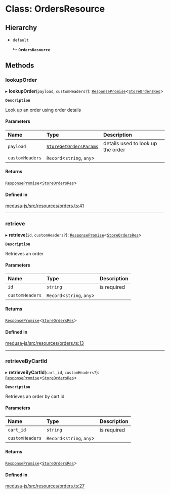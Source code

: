 # Class: OrdersResource

## Hierarchy

- `default`

  ↳ **`OrdersResource`**

## Methods

### lookupOrder

▸ **lookupOrder**(`payload`, `customHeaders?`): [`ResponsePromise`](../modules/internal.md#responsepromise)<[`StoreOrdersRes`](../modules/internal-38.md#storeordersres)\>

**`Description`**

Look up an order using order details

#### Parameters

| Name | Type | Description |
| :------ | :------ | :------ |
| `payload` | [`StoreGetOrdersParams`](internal-38.StoreGetOrdersParams.md) | details used to look up the order |
| `customHeaders` | `Record`<`string`, `any`\> |  |

#### Returns

[`ResponsePromise`](../modules/internal.md#responsepromise)<[`StoreOrdersRes`](../modules/internal-38.md#storeordersres)\>

#### Defined in

[medusa-js/src/resources/orders.ts:41](https://github.com/cloudnepal/medusa/blob/dda886a7/packages/medusa-js/src/resources/orders.ts#L41)

___

### retrieve

▸ **retrieve**(`id`, `customHeaders?`): [`ResponsePromise`](../modules/internal.md#responsepromise)<[`StoreOrdersRes`](../modules/internal-38.md#storeordersres)\>

**`Description`**

Retrieves an order

#### Parameters

| Name | Type | Description |
| :------ | :------ | :------ |
| `id` | `string` | is required |
| `customHeaders` | `Record`<`string`, `any`\> |  |

#### Returns

[`ResponsePromise`](../modules/internal.md#responsepromise)<[`StoreOrdersRes`](../modules/internal-38.md#storeordersres)\>

#### Defined in

[medusa-js/src/resources/orders.ts:13](https://github.com/cloudnepal/medusa/blob/dda886a7/packages/medusa-js/src/resources/orders.ts#L13)

___

### retrieveByCartId

▸ **retrieveByCartId**(`cart_id`, `customHeaders?`): [`ResponsePromise`](../modules/internal.md#responsepromise)<[`StoreOrdersRes`](../modules/internal-38.md#storeordersres)\>

**`Description`**

Retrieves an order by cart id

#### Parameters

| Name | Type | Description |
| :------ | :------ | :------ |
| `cart_id` | `string` | is required |
| `customHeaders` | `Record`<`string`, `any`\> |  |

#### Returns

[`ResponsePromise`](../modules/internal.md#responsepromise)<[`StoreOrdersRes`](../modules/internal-38.md#storeordersres)\>

#### Defined in

[medusa-js/src/resources/orders.ts:27](https://github.com/cloudnepal/medusa/blob/dda886a7/packages/medusa-js/src/resources/orders.ts#L27)
